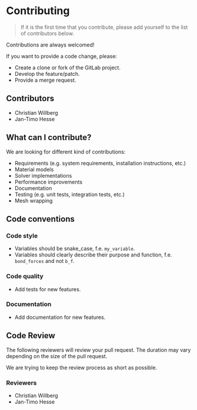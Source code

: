 <!--
SPDX-FileCopyrightText: 2023 Christian Willberg <christian.willberg@dlr.de>, Jan-Timo Hesse <jan-timo.hesse@dlr.de>

SPDX-License-Identifier: BSD-3-Clause
-->

# Contributing
> If it is the first time that you contribute, please add yourself to the list
> of contributors below.

Contributions are always welcomed!

If you want to provide a code change, please:

* Create a clone or fork of the GitLab project.
* Develop the feature/patch.
* Provide a merge request.

## Contributors
* Christian Willberg
* Jan-Timo Hesse

## What can I contribute?

We are looking for different kind of contributions:

* Requirements (e.g. system requirements, installation instructions, etc.)
* Material models
* Solver implementations
* Performance improvements
* Documentation
* Testing (e.g. unit tests, integration tests, etc.)
* Mesh wrapping

## Code conventions

### Code style

* Variables should be snake_case, f.e. `my_variable`.
* Variables should clearly describe their purpose and function, f.e. `bond_forces` and not `b_f`.

### Code quality

* Add tests for new features.

### Documentation

* Add documentation for new features.

## Code Review

The following reviewers will review your pull request. The duration may vary depending on the size of the pull request.

We are trying to keep the review process as short as possible.

### Reviewers
* Christian Willberg
* Jan-Timo Hesse